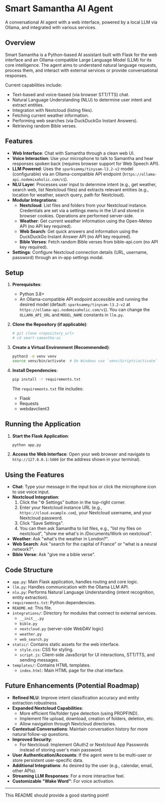 # Smart Samantha AI Agent

A conversational AI agent with a web interface, powered by a local LLM via Ollama, and integrated with various services.

## Overview

Smart Samantha is a Python-based AI assistant built with Flask for the web interface and an Ollama-compatible Large Language Model (LLM) for its core intelligence. The agent aims to understand natural language requests, process them, and interact with external services or provide conversational responses.

Current capabilities include:
- Text-based and voice-based (via browser STT/TTS) chat.
- Natural Language Understanding (NLU) to determine user intent and extract entities.
- Integration with Nextcloud (listing files).
- Fetching current weather information.
- Performing web searches (via DuckDuckGo Instant Answers).
- Retrieving random Bible verses.

## Features

-   **Web Interface**: Chat with Samantha through a clean web UI.
-   **Voice Interaction**: Use your microphone to talk to Samantha and hear responses spoken back (requires browser support for Web Speech API).
-   **LLM Powered**: Uses the `sparksammy/tinysam-l3.2-v2` model (configurable) via an Ollama-compatible API endpoint (`https://ollama-api.nodemixaholic.com/v1`).
-   **NLU Layer**: Processes user input to determine intent (e.g., get weather, search web, list Nextcloud files) and extracts relevant entities (e.g., location for weather, search query, path for Nextcloud).
-   **Modular Integrations**:
    -   **Nextcloud**: List files and folders from your Nextcloud instance. Credentials are set via a settings menu in the UI and stored in browser cookies. Operations are performed server-side.
    -   **Weather**: Get current weather information using the Open-Meteo API (no API key required).
    -   **Web Search**: Get quick answers and information using the DuckDuckGo Instant Answer API (no API key required).
    -   **Bible Verses**: Fetch random Bible verses from bible-api.com (no API key required).
-   **Settings**: Configure Nextcloud connection details (URL, username, password) through an in-app settings modal.

## Setup

1.  **Prerequisites**:
    *   Python 3.8+
    *   An Ollama-compatible API endpoint accessible and running the desired model (default: `sparksammy/tinysam-l3.2-v2` at `https://ollama-api.nodemixaholic.com/v1`). You can change the `OLLAMA_API_URL` and `MODEL_NAME` constants in `llm.py`.

2.  **Clone the Repository (if applicable)**:
    ```bash
    # git clone <repository_url>
    # cd smart-samantha-ai 
    ```

3.  **Create a Virtual Environment (Recommended)**:
    ```bash
    python3 -m venv venv
    source venv/bin/activate  # On Windows use `venv\Scripts\activate`
    ```

4.  **Install Dependencies**:
    ```bash
    pip install -r requirements.txt
    ```
    The `requirements.txt` file includes:
    *   Flask
    *   Requests
    *   webdavclient3

## Running the Application

1.  **Start the Flask Application**:
    ```bash
    python app.py
    ```

2.  **Access the Web Interface**:
    Open your web browser and navigate to `http://127.0.0.1:5000` (or the address shown in your terminal).

## Using the Features

-   **Chat**: Type your message in the input box or click the microphone icon to use voice input.
-   **Nextcloud Integration**:
    1.  Click the "⚙️ Settings" button in the top-right corner.
    2.  Enter your Nextcloud instance URL (e.g., `https://cloud.example.com`), your Nextcloud username, and your Nextcloud password.
    3.  Click "Save Settings".
    4.  You can then ask Samantha to list files, e.g., "list my files on nextcloud", "show me what's in /Documents/Work on nextcloud".
-   **Weather**: Ask "what's the weather in London?".
-   **Web Search**: Ask "search for the capital of France" or "what is a neural network?".
-   **Bible Verse**: Ask "give me a bible verse".

## Code Structure

-   `app.py`: Main Flask application, handles routing and core logic.
-   `llm.py`: Handles communication with the Ollama LLM API.
-   `nlu.py`: Performs Natural Language Understanding (intent recognition, entity extraction).
-   `requirements.txt`: Python dependencies.
-   `README.md`: This file.
-   `integrations/`: Directory for modules that connect to external services.
    -   `__init__.py`
    -   `bible.py`
    -   `nextcloud.py` (server-side WebDAV logic)
    -   `weather.py`
    -   `web_search.py`
-   `static/`: Contains static assets for the web interface.
    -   `style.css`: CSS for styling.
    -   `script.js`: Client-side JavaScript for UI interactions, STT/TTS, and sending messages.
-   `templates/`: Contains HTML templates.
    -   `index.html`: Main HTML page for the chat interface.

## Future Enhancements (Potential Roadmap)

-   **Refined NLU**: Improve intent classification accuracy and entity extraction robustness.
-   **Expanded Nextcloud Capabilities**:
    -   More efficient file/folder type detection (using PROPFIND).
    -   Implement file upload, download, creation of folders, deletion, etc.
    -   Allow navigation through Nextcloud directories.
-   **Contextual Conversations**: Maintain conversation history for more natural follow-up questions.
-   **Improved Security**:
    -   For Nextcloud: Implement OAuth2 or Nextcloud App Passwords instead of storing user's main password.
-   **User Authentication/Accounts**: If the agent were to be multi-user or store persistent user-specific data.
-   **Additional Integrations**: As desired by the user (e.g., calendar, email, other APIs).
-   **Streaming LLM Responses**: For a more interactive feel.
-   **Customizable "Wake Word"**: For voice activation.

---
This README should provide a good starting point! 